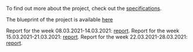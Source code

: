 To find out more about the project, check out the <a href='https://github.com/TetianaHrunyk/VocabularyLearningApp/blob/main/Docs/Specification.pdf'>specifications</a>.

The blueprint of the project is available <a href='https://github.com/TetianaHrunyk/VocabularyLearningApp/blob/main/Docs/wireframe.pdf'>here</a>

Report for the week 08.03.2021-14.03.2021: <a href='WeeklyReports/week08_14_03_2021.md'>report</a>.
Report for the week 15.03.2021-21.03.2021: <a href='WeeklyReports/week15_21_03_2021.md'>report</a>.
Report for the week 22.03.2021-28.03.2021: <a href='WeeklyReports/week22_28_03_2021.md'>report</a>.

